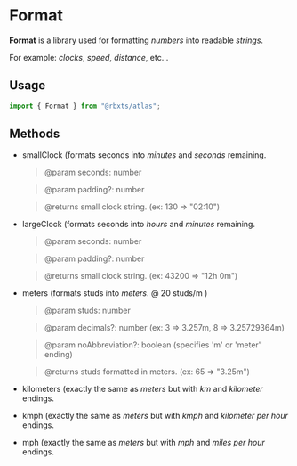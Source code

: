# Format

__Format__ is a library used for formatting *numbers* into readable *strings*.

For example: *clocks*, *speed*, *distance*, etc...
## Usage
```typescript
import { Format } from "@rbxts/atlas";
```

## Methods
- smallClock (formats seconds into *minutes* and *seconds* remaining.
    > @param seconds: number

    > @param padding?: number

    > @returns small clock string. (ex: 130 => "02:10")
- largeClock (formats seconds into *hours* and *minutes* remaining.
    > @param seconds: number

    > @param padding?: number

    > @returns small clock string. (ex: 43200 => "12h 0m")
- meters (formats studs into *meters*. @ 20 studs/m )
    > @param studs: number

    > @param decimals?: number (ex: 3 => 3.257m, 8 => 3.25729364m)

    > @param noAbbreviation?: boolean (specifies 'm' or 'meter' ending)

    > @returns studs formatted in meters. (ex: 65 => "3.25m")
- kilometers (exactly the same as *meters* but with *km* and *kilometer* endings.
- kmph (exactly the same as *meters* but with *kmph* and *kilometer per hour* endings.
- mph (exactly the same as *meters* but with *mph* and *miles per hour* endings.